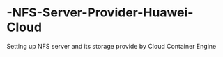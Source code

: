 # -NFS-Server-Provider-Huawei-Cloud
Setting up NFS server and its storage provide by Cloud Container Engine
